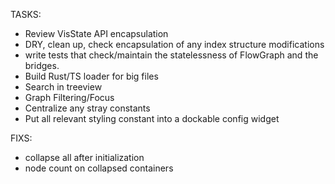 TASKS:
- Review VisState API encapsulation
- DRY, clean up, check encapsulation of any index structure modifications
- write tests that check/maintain the statelessness of FlowGraph and the bridges.
- Build Rust/TS loader for big files
- Search in treeview
- Graph Filtering/Focus
- Centralize any stray constants
- Put all relevant styling constant into a dockable config widget

FIXS:
- collapse all after initialization
- node count on collapsed containers
